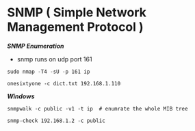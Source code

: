 # SNMP ( Simple Network Management Protocol ) 

***SNMP Enumeration***

* snmp runs on udp port 161 

```shell
sudo nmap -T4 -sU -p 161 ip 
```

```shell
onesixtyone -c dict.txt 192.168.1.110

```

***Windows***

```shell
snmpwalk -c public -v1 -t ip  # enumrate the whole MIB tree 

```
```shell
snmp-check 192.168.1.2 -c public 

```

